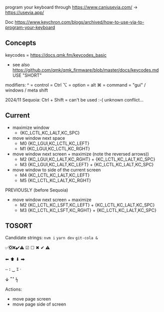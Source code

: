 program your keyboard through https://www.caniusevia.com/  -> https://usevia.app/

Doc https://www.keychron.com/blogs/archived/how-to-use-via-to-program-your-keyboard



## Concepts
keycodes = https://docs.qmk.fm/keycodes_basic
- see also https://github.com/qmk/qmk_firmware/blob/master/docs/keycodes.md USE "SHORT"

modifiers:
^ = control = Ctrl
⌥ = option = alt
⌘ = command = "gui" / windows / meta
shift


2024/11 Sequoia: Ctrl + Shift = can't be used :-( unknown conflict...

## Current
- maximize window
  - {KC_LCTL,KC_LALT,KC_SPC}
- move window next space
  - M0 {KC_LGUI,KC_LCTL,KC_LEFT}
  - M1 {KC_LGUI,KC_LCTL,KC_RGHT}
- move window next screen + maximize (note the reversed arrows))
  - M2 {KC_LGUI,KC_LALT,KC_RGHT} + {KC_LCTL,KC_LALT,KC_SPC}
  - M3 {KC_LGUI,KC_LALT,KC_LEFT} + {KC_LCTL,KC_LALT,KC_SPC}
- move window to side of the current screen
  - M4 {KC_LCTL,KC_LALT,KC_LEFT}
  - M5 {KC_LCTL,KC_LALT,KC_RGHT}

PREVIOUSLY (before Sequoia)
- move window next screen + maximize
	- M2 {KC_LCTL,KC_LSFT,KC_LEFT} + {KC_LCTL,KC_LALT,KC_SPC}
	- M3 {KC_LCTL,KC_LSFT,KC_RGHT} + {KC_LCTL,KC_LALT,KC_SPC}


## TOSORT

Candidate strings:
`nvm i`
`yarn dev`
`git-cola &`

✅❎❌✔️⚠️
☑ ☐  ✖ ✔ ⚠

⬅ ⬆ ⬇ ⮕

ⵧ ꓽ ‿ ೱ ᐧ

ↆ ꜛꜜ
ϟ



Actions:
- move page screen
- move page side of screen
